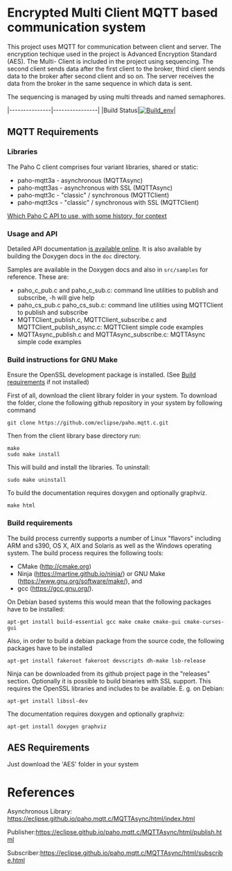 # Encrypted Multi Client MQTT based communication system

This project uses MQTT for communication between client and server. The encryption techique used in the project is Advanced Encryption Standard (AES). The Multi- Client is included in the project using sequencing. The second client sends data after the first client to the broker, third client sends data to the broker after second client and so on. The server receives the data from the broker in the same sequence in which data is sent.

The sequencing is managed by using multi threads and named semaphores.

|---------------|----------------|
|Build Status|[![Build_env](https://github.com/bob2510/Stepin_Miniproject/actions/workflows/c-cpp.yml/badge.svg)](https://github.com/bob2510/Stepin_Miniproject/actions/workflows/c-cpp.yml)|


## MQTT Requirements


### Libraries

The Paho C client comprises four variant libraries, shared or static:

 * paho-mqtt3a - asynchronous (MQTTAsync)
 * paho-mqtt3as - asynchronous with SSL (MQTTAsync)
 * paho-mqtt3c - "classic" / synchronous (MQTTClient)
 * paho-mqtt3cs - "classic" / synchronous with SSL (MQTTClient)

[Which Paho C API to use, with some history, for context](https://modelbasedtesting.co.uk/2013/10/13/which-paho-mqtt-c-api-to-use-and-some-history/)

### Usage and API

Detailed API documentation [is available online](https://www.eclipse.org/paho/files/mqttdoc/MQTTClient/html/index.html).  It is also available by building the Doxygen docs in the  ``doc`` directory. 

Samples are available in the Doxygen docs and also in ``src/samples`` for reference.  These are:

- paho_c_pub.c and paho_c_sub.c: command line utilities to publish and subscribe, -h will give help
- paho_cs_pub.c paho_cs_sub.c: command line utilities using MQTTClient to publish and subscribe
- MQTTClient_publish.c,	MQTTClient_subscribe.c and MQTTClient_publish_async.c: MQTTClient simple code examples
- MQTTAsync_publish.c and MQTTAsync_subscribe.c: MQTTAsync simple code examples						


### Build instructions for GNU Make

Ensure the OpenSSL development package is installed. (See [Build requirements](https://github.com/bob2510/Stepin_Miniproject/blob/main/README.md#build-instructions-for-gnu-make) if not installed)

First of all, download the client library folder in your system.
To download the folder, clone the following github repository in your system by following command

```
git clone https://github.com/eclipse/paho.mqtt.c.git

```
Then from the client library base directory run:

```
make
sudo make install
```

This will build and install the libraries.  To uninstall:

```
sudo make uninstall
```

To build the documentation requires doxygen and optionally graphviz.

```
make html
```

### Build requirements

The build process currently supports a number of Linux "flavors" including ARM and s390, OS X, AIX and Solaris as well as the Windows operating system. The build process requires the following tools:
  * CMake (http://cmake.org)
  * Ninja (https://martine.github.io/ninja/) or
    GNU Make (https://www.gnu.org/software/make/), and
  * gcc (https://gcc.gnu.org/).

On Debian based systems this would mean that the following packages have to be installed:

```
apt-get install build-essential gcc make cmake cmake-gui cmake-curses-gui
```

Also, in order to build a debian package from the source code, the following packages have to be installed

```
apt-get install fakeroot fakeroot devscripts dh-make lsb-release
```

Ninja can be downloaded from its github project page in the "releases" section. Optionally it is possible to build binaries with SSL support. This requires the OpenSSL libraries and includes to be available. E. g. on Debian:

```
apt-get install libssl-dev
```

The documentation requires doxygen and optionally graphviz:

```
apt-get install doxygen graphviz
```


## AES Requirements


Just download the 'AES' folder in your system






# References

Asynchronous Library: https://eclipse.github.io/paho.mqtt.c/MQTTAsync/html/index.html

Publisher:https://eclipse.github.io/paho.mqtt.c/MQTTAsync/html/publish.html

Subscriber:https://eclipse.github.io/paho.mqtt.c/MQTTAsync/html/subscribe.html

